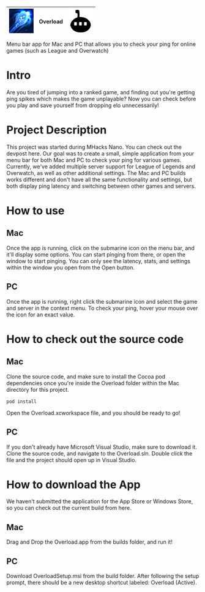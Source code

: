 | ![Image](images/Overload1.png) | **Overload** | ![Image](images/blackSub.png) |
| :-- | ------------ | --: |

Menu bar app for Mac and PC that allows you to check your ping for online games (such as League and Overwatch)

# Intro

Are you tired of jumping into a ranked game, and finding out you're getting ping spikes which makes the game unplayable? Now you can check before you play and save yourself from dropping elo unnecessarily!

# Project Description

This project was started during MHacks Nano. You can check out the devpost here. Our goal was to create a small, simple application from your menu bar for both Mac and PC to check your ping for various games. Currently, we've added multiple server support for League of Legends and Overwatch, as well as other additional settings. The Mac and PC builds works different and don't have all the same functionality and settings, but both display ping latency and switching between other games and servers.

# How to use
## Mac

Once the app is running, click on the submarine icon on the menu bar, and it'll display some options. You can start pinging from there, or open the window to start pinging. You can only see the latency, stats, and settings within the window you open from the Open button. 

## PC

Once the app is running, right click the submarine icon and select the game and server in the context menu. To check your ping, hover your mouse over the icon for an exact value.

# How to check out the source code
## Mac

Clone the source code, and make sure to install the Cocoa pod dependencies once you're inside the Overload folder within the Mac directory for this project. 

```
pod install
```

Open the Overload.xcworkspace file, and you should be ready to go!

## PC

If you don't already have Microsoft Visual Studio, make sure to download it. Clone the source code, and navigate to the Overload.sln. Double click the file and the project should open up in Visual Studio.

# How to download the App

We haven't submitted the application for the App Store or Windows Store, so you can check out the current build from here.

## Mac
Drag and Drop the Overload.app from the builds folder, and run it!

## PC
Download OverloadSetup.msi from the build folder. After following the setup prompt, there should be a new desktop shortcut labeled: Overload (Active). 
